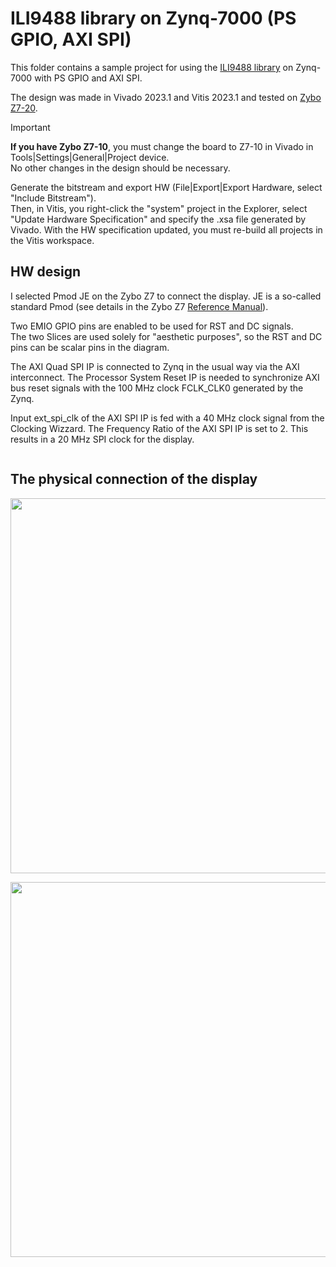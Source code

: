 # ILI9488 library on Zynq-7000 (PS GPIO, AXI SPI)

This folder contains a sample project for using the [ILI9488 library](https://github.com/viktor-nikolov/ILI9488-Xilinx) on Zynq-7000 with PS GPIO and AXI SPI.

The design was made in Vivado 2023.1 and Vitis 2023.1 and tested on [Zybo Z7-20](https://digilent.com/shop/zybo-z7-zynq-7000-arm-fpga-soc-development-board/).

> [!IMPORTANT]
> **If you have Zybo Z7-10**, you must change the board to Z7-10 in Vivado in Tools|Settings|General|Project device.  
> No other changes in the design should be necessary.
>
> Generate the bitstream and export HW (File|Export|Export Hardware, select "Include Bitstream").  
> Then, in Vitis, you right-click the "system" project in the Explorer, select "Update Hardware Specification" and specify the .xsa file generated by Vivado. With the HW specification updated, you must re-build all projects in the Vitis workspace.

## HW design

I selected Pmod JE on the Zybo Z7 to connect the display. JE is a so-called standard Pmod (see details in the Zybo Z7 [Reference Manual](https://digilent.com/reference/programmable-logic/zybo-z7/reference-manual?redirect=1#standard_pmod)).

Two EMIO GPIO pins are enabled to be used for RST and DC signals.  
The two Slices are used solely for "aesthetic purposes", so the RST and DC pins can be scalar pins in the diagram.

The AXI Quad SPI IP is connected to Zynq in the usual way via the AXI interconnect. The Processor System Reset IP is needed to synchronize AXI bus reset signals with the 100 MHz clock FCLK_CLK0 generated by the Zynq.

Input ext_spi_clk of the AXI SPI IP is fed with a 40 MHz clock signal from the Clocking Wizzard. The Frequency Ratio of the AXI SPI IP is set to 2. This results in a 20 MHz SPI clock for the display.

[<img src="https://github.com/viktor-nikolov/ILI9488-Xilinx/blob/main/pictures/Zynq_PS-GPIO_AXI-SPI_diagram.png?raw=true" title="" alt="">](https://github.com/viktor-nikolov/ILI9488-Xilinx/blob/main/pictures/Zynq_PS-GPIO_AXI-SPI_diagram.png)

## The physical connection of the display

[<img src="https://github.com/viktor-nikolov/ILI9488-Xilinx/blob/main/pictures/ZyboZ7_connection_schematics.png?raw=true" title="" alt="" width="600">](https://github.com/viktor-nikolov/ILI9488-Xilinx/blob/main/pictures/ZyboZ7_connection_schematics.png)

[<img src="https://github.com/viktor-nikolov/ILI9488-Xilinx/blob/main/pictures/ILI9488_with_Zybo_Z7.jpg?raw=true" title="" alt="" width="600">](https://github.com/viktor-nikolov/ILI9488-Xilinx/blob/main/pictures/ILI9488_with_Zybo_Z7.jpg)

